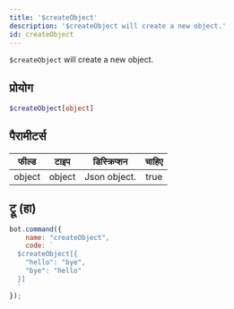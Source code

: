 ```yaml
---
title: '$createObject'
description: '$createObject will create a new object.'
id: createObject
---
```


`$createObject` will create a new object.

## प्रोयोग

```php
$createObject[object]
```

## पैरामीटर्स

| फील्ड  | टाइप   | डिस्क्रिप्शन | चाहिए |
| ------ | ------ | ------------ |:-----:|
| object | object | Json object. | true  |

## ट्रू (हा)

```javascript
bot.command({
    name: "createObject",
    code: `
  $createObject[{
    "hello": "bye",
    "bye": "hello"
  }]
  `
});
```